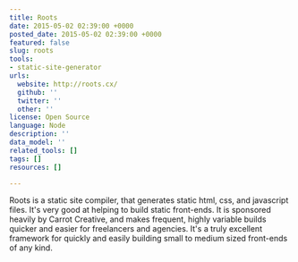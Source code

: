 ```yaml
---
title: Roots
date: 2015-05-02 02:39:00 +0000
posted_date: 2015-05-02 02:39:00 +0000
featured: false
slug: roots
tools:
- static-site-generator
urls:
  website: http://roots.cx/
  github: ''
  twitter: ''
  other: ''
license: Open Source
language: Node
description: ''
data_model: ''
related_tools: []
tags: []
resources: []

---
```

Roots is a static site compiler, that generates static html, css, and javascript files. It's very good at helping to build static front-ends. It is sponsored heavily by Carrot Creative, and makes frequent, highly variable builds quicker and easier for freelancers and agencies. It's a truly excellent framework for quickly and easily building small to medium sized front-ends of any kind.




